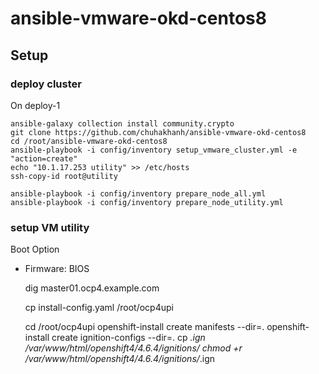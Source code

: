 # ansible-vmware-okd-centos8

## Setup

### deploy cluster  

On deploy-1
    
    ansible-galaxy collection install community.crypto
    git clone https://github.com/chuhakhanh/ansible-vmware-okd-centos8
    cd /root/ansible-vmware-okd-centos8
    ansible-playbook -i config/inventory setup_vmware_cluster.yml -e "action=create"
    echo "10.1.17.253 utility" >> /etc/hosts
    ssh-copy-id root@utility
    
    ansible-playbook -i config/inventory prepare_node_all.yml
    ansible-playbook -i config/inventory prepare_node_utility.yml
### setup VM utility 
Boot Option 
- Firmware: BIOS

    dig master01.ocp4.example.com
        
    cp install-config.yaml /root/ocp4upi

    cd /root/ocp4upi
    openshift-install create manifests --dir=.
    openshift-install create ignition-configs --dir=.
    cp *.ign /var/www/html/openshift4/4.6.4/ignitions/
    chmod +r /var/www/html/openshift4/4.6.4/ignitions/*.ign